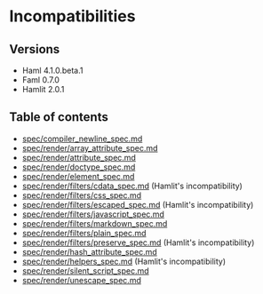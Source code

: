 # Incompatibilities
## Versions
- Haml 4.1.0.beta.1
- Faml 0.7.0
- Hamlit 2.0.1

## Table of contents
- [spec/compiler_newline_spec.md](spec/compiler_newline_spec.md)
- [spec/render/array_attribute_spec.md](spec/render/array_attribute_spec.md)
- [spec/render/attribute_spec.md](spec/render/attribute_spec.md)
- [spec/render/doctype_spec.md](spec/render/doctype_spec.md)
- [spec/render/element_spec.md](spec/render/element_spec.md)
- [spec/render/filters/cdata_spec.md](spec/render/filters/cdata_spec.md) (Hamlit's incompatibility)
- [spec/render/filters/css_spec.md](spec/render/filters/css_spec.md)
- [spec/render/filters/escaped_spec.md](spec/render/filters/escaped_spec.md) (Hamlit's incompatibility)
- [spec/render/filters/javascript_spec.md](spec/render/filters/javascript_spec.md)
- [spec/render/filters/markdown_spec.md](spec/render/filters/markdown_spec.md)
- [spec/render/filters/plain_spec.md](spec/render/filters/plain_spec.md)
- [spec/render/filters/preserve_spec.md](spec/render/filters/preserve_spec.md) (Hamlit's incompatibility)
- [spec/render/hash_attribute_spec.md](spec/render/hash_attribute_spec.md)
- [spec/render/helpers_spec.md](spec/render/helpers_spec.md) (Hamlit's incompatibility)
- [spec/render/silent_script_spec.md](spec/render/silent_script_spec.md)
- [spec/render/unescape_spec.md](spec/render/unescape_spec.md)

